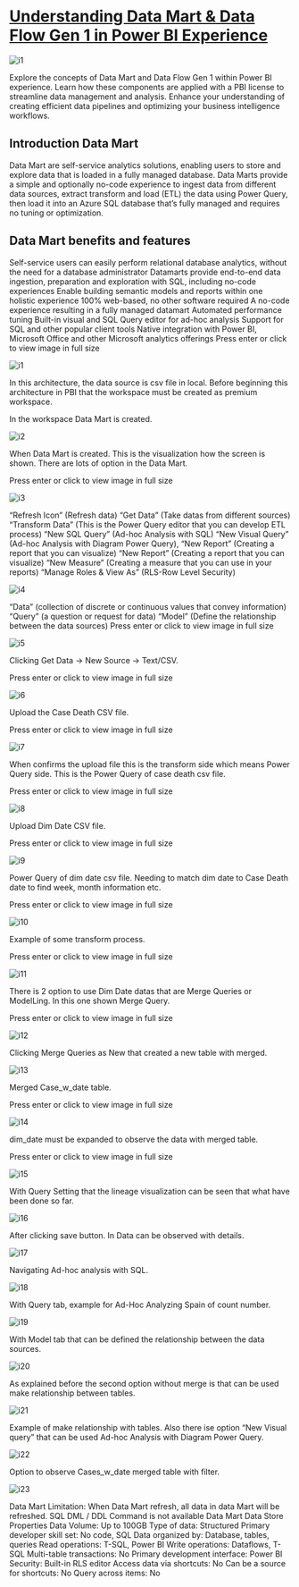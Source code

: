 # **[Understanding Data Mart & Data Flow Gen 1 in Power BI Experience](https://medium.com/@uzuntasgokberk/data-mart-data-flow-gen-1-bbbaf7eabe07)**

![i1](https://miro.medium.com/v2/resize:fit:720/format:webp/1*6R0ePf5D7Pdh5aZIypLaiA.png)

Explore the concepts of Data Mart and Data Flow Gen 1 within Power BI experience. Learn how these components are applied with a PBI license to streamline data management and analysis. Enhance your understanding of creating efficient data pipelines and optimizing your business intelligence workflows.

## Introduction Data Mart

Data Mart are self-service analytics solutions, enabling users to store and explore data that is loaded in a fully managed database. Data Marts provide a simple and optionally no-code experience to ingest data from different data sources, extract transform and load (ETL) the data using Power Query, then load it into an Azure SQL database that’s fully managed and requires no tuning or optimization.

## Data Mart benefits and features

Self-service users can easily perform relational database analytics, without the need for a database administrator
Datamarts provide end-to-end data ingestion, preparation and exploration with SQL, including no-code experiences
Enable building semantic models and reports within one holistic experience
100% web-based, no other software required
A no-code experience resulting in a fully managed datamart
Automated performance tuning
Built-in visual and SQL Query editor for ad-hoc analysis
Support for SQL and other popular client tools
Native integration with Power BI, Microsoft Office and other Microsoft analytics offerings
Press enter or click to view image in full size

![i1](https://miro.medium.com/v2/resize:fit:720/format:webp/1*3zaG2M2nlrNxNR8k9tcvDw.png)

In this architecture, the data source is csv file in local. Before beginning this architecture in PBI that the workspace must be created as premium workspace.

In the workspace Data Mart is created.

![i2](https://miro.medium.com/v2/resize:fit:640/format:webp/1*-T5pk4ArTmlhkYuWhRcCVg.png)

When Data Mart is created. This is the visualization how the screen is shown. There are lots of option in the Data Mart.

Press enter or click to view image in full size

![i3](https://miro.medium.com/v2/resize:fit:720/format:webp/1*dkiDEcOs13s6vxKopP_kWA.png)

“Refresh Icon” (Refresh data)
“Get Data” (Take datas from different sources)
“Transform Data” (This is the Power Query editor that you can develop ETL process)
“New SQL Query” (Ad-hoc Analysis with SQL)
“New Visual Query” (Ad-hoc Analysis with Diagram Power Query), “New Report” (Creating a report that you can visualize)
“New Report” (Creating a report that you can visualize)
“New Measure” (Creating a measure that you can use in your reports)
“Manage Roles & View As” (RLS-Row Level Security)

![i4](https://miro.medium.com/v2/resize:fit:640/format:webp/1*DD6zEDmNeQFEz7BpEaJ4cg.png)

“Data” (collection of discrete or continuous values that convey information)
“Query” (a question or request for data)
“Model” (Define the relationship between the data sources)
Press enter or click to view image in full size

![i5](https://miro.medium.com/v2/resize:fit:720/format:webp/1*JtcPtZCW6Am_jPxGMAqFnw.png)

Clicking Get Data → New Source → Text/CSV.

Press enter or click to view image in full size

![i6](https://miro.medium.com/v2/resize:fit:720/format:webp/1*5DnPZClCfxynHMxdGyybTA.png)

Upload the Case Death CSV file.

Press enter or click to view image in full size

![i7](https://miro.medium.com/v2/resize:fit:720/format:webp/1*34NQ8_xHbVMc3OlEFE0bgg.png)

When confirms the upload file this is the transform side which means Power Query side. This is the Power Query of case death csv file.

Press enter or click to view image in full size

![i8](https://miro.medium.com/v2/resize:fit:720/format:webp/1*7vuPUGrq_8CjN0cdyUQAUw.png)

Upload Dim Date CSV file.

Press enter or click to view image in full size

![i9](https://miro.medium.com/v2/resize:fit:720/format:webp/1*gdafHM3ZodlFqJznZskpMg.png)

Power Query of dim date csv file. Needing to match dim date to Case Death date to find week, month information etc.

Press enter or click to view image in full size

![i10](https://miro.medium.com/v2/resize:fit:720/format:webp/1*Aw3_hFo8xSCWUhEwb-Uhbw.png)

Example of some transform process.

Press enter or click to view image in full size

![i11](https://miro.medium.com/v2/resize:fit:720/format:webp/1*vjvUraBCcwYZblx_owaoWw.png)

There is 2 option to use Dim Date datas that are Merge Queries or ModelLing. In this one shown Merge Query.

Press enter or click to view image in full size

![i12](https://miro.medium.com/v2/resize:fit:720/format:webp/1*9nIDNFKK6jgVSKX14_KqyQ.png)

Clicking Merge Queries as New that created a new table with merged.

![i13](https://miro.medium.com/v2/resize:fit:640/format:webp/1*f0kKZ7Gv35BZLfEIBlNfpg.png)

Merged Case_w_date table.

Press enter or click to view image in full size

![i14](https://miro.medium.com/v2/resize:fit:720/format:webp/1*eRPAfF1MVo4ZUqpQJTO2QQ.png)

dim_date must be expanded to observe the data with merged table.

Press enter or click to view image in full size

![i15](https://miro.medium.com/v2/resize:fit:720/format:webp/1*lWa5I6aJl7bZIJtEI5n1cg.png)

With Query Setting that the lineage visualization can be seen that what have been done so far.

![i16](https://miro.medium.com/v2/resize:fit:720/format:webp/1*hjhlZHEfMpm5TjVNbKU3QA.png)

After clicking save button. In Data can be observed with details.

![i17](https://miro.medium.com/v2/resize:fit:720/format:webp/1*flXNNQ7u5I3ralPgfTFI6g.png)

Navigating Ad-hoc analysis with SQL.

![i18](https://miro.medium.com/v2/resize:fit:720/format:webp/1*YlPJt3UnYNjvfYzJAT1m0Q.png)

With Query tab, example for Ad-Hoc Analyzing Spain of count number.

![i19](https://miro.medium.com/v2/resize:fit:720/format:webp/1*2mPEnLqj7lEpH7moD23Ptg.png)

With Model tab that can be defined the relationship between the data sources.

![i20](https://miro.medium.com/v2/resize:fit:720/format:webp/1*p_FIUuBYajm6ep1FiM2Smg.png)

As explained before the second option without merge is that can be used make relationship between tables.

![i21](https://miro.medium.com/v2/resize:fit:720/format:webp/1*axv_eBOSG5zcitXCnEjUHA.png)

Example of make relationship with tables. Also there ise option “New Visual query” that can be used Ad-hoc Analysis with Diagram Power Query.

![i22](https://miro.medium.com/v2/resize:fit:720/format:webp/1*YIvqYVZv4QpfnUvQGJ_mUw.png)

Option to observe Cases_w_date merged table with filter.

![i23](https://miro.medium.com/v2/resize:fit:720/format:webp/1*WFO3rei4logS10ARF-V3Pw.png)

Data Mart Limitation:
When Data Mart refresh, all data in data Mart will be refreshed.
SQL DML / DDL Command is not available
Data Mart Data Store Properties
Data Volume: Up to 100GB
Type of data: Structured
Primary developer skill set: No code, SQL
Data organized by: Database, tables, queries
Read operations: T-SQL, Power BI
Write operations: Dataflows, T-SQL
Multi-table transactions: No
Primary development interface: Power BI
Security: Built-in RLS editor
Access data via shortcuts: No
Can be a source for shortcuts: No
Query across items: No
